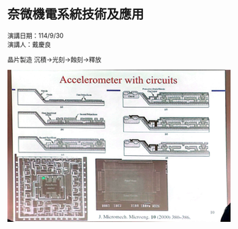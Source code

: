 # 奈微機電系統技術及應用

演講日期：114/9/30  
演講人：戴慶良

晶片製造
沉積->光刻->蝕刻->釋放

 ![image](https://github.com/chipsworld/114/blob/main/0930image/1.jpg)
